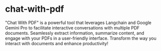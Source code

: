 # chat-with-pdf
"Chat With PDF" is a powerful tool that leverages Langchain and Google Gemini Pro to facilitate interactive conversations with multiple PDF documents. Seamlessly extract information, summarize content, and engage with your PDFs in a user-friendly interface. Transform the way you interact with documents and enhance productivity!
